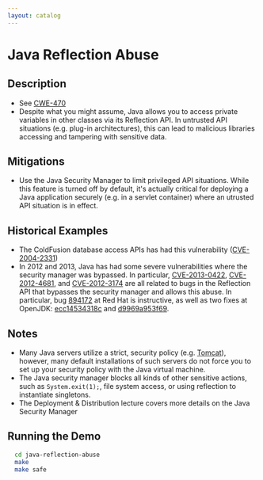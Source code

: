 ```yaml
---
layout: catalog
---
```


Java Reflection Abuse
=====================

Description
-----------

* See [CWE-470](http://cwe.mitre.org/data/definitions/470.html)
* Despite what you might assume, Java allows you to access private variables in other classes via its Reflection API. In untrusted API situations (e.g. plug-in architectures), this can lead to malicious libraries accessing and tampering with sensitive data.  

Mitigations
-----------
* Use the Java Security Manager to limit privileged API situations. While this feature is turned off by default, it's actually critical for deploying a Java application securely (e.g. in a servlet container) where an utrusted API situation is in effect.

Historical Examples
-------------------
* The ColdFusion database access APIs has had this vulnerability ([CVE-2004-2331](http://cve.mitre.org/cgi-bin/cvename.cgi?name=CVE-2004-2331))
* In 2012 and 2013, Java has had some severe vulnerabilities where the security manager was bypassed. In particular, [CVE-2013-0422](https://cve.mitre.org/cgi-bin/cvename.cgi?name=CVE-2013-0422), [CVE-2012-4681](https://cve.mitre.org/cgi-bin/cvename.cgi?name=CVE-2012-4681), and [CVE-2012-3174](https://cve.mitre.org/cgi-bin/cvename.cgi?name=CVE-2012-3174) are all related to bugs in the Reflection API that bypasses the security manager and allows this abuse. In particular, bug [894172](https://bugzilla.redhat.com/show_bug.cgi?id=894172) at Red Hat is instructive, as well as two fixes at OpenJDK: [ecc14534318c](http://hg.openjdk.java.net/jdk7u/jdk7u-dev/jdk/rev/ecc14534318c) and [d9969a953f69](http://hg.openjdk.java.net/jdk7u/jdk7u-dev/jdk/rev/d9969a953f69). 
 
Notes
-----
* Many Java servers utilize a strict, security policy (e.g. [Tomcat](http://tomcat.apache.org/tomcat-7.0-doc/security-manager-howto.html)), however, many default installations of such servers do not force you to set up your security policy with the Java virtual machine.
* The Java security manager blocks all kinds of other sensitive actions, such as `System.exit(1);`, file system access, or using reflection to instantiate singletons.
* The Deployment & Distribution lecture covers more details on the Java Security Manager

Running the Demo
----------------
```sh
  cd java-reflection-abuse
  make
  make safe
```

